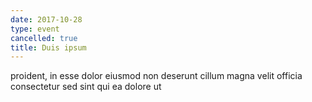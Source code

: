 ```yaml
---
date: 2017-10-28
type: event
cancelled: true
title: Duis ipsum
---
```

proident, in esse dolor eiusmod non deserunt cillum magna velit officia consectetur sed sint qui ea dolore ut